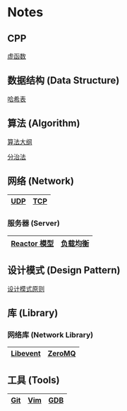 # Notes

## CPP

[虚函数](https://github.com/hujingbo98/notes/blob/master/cpp/virtualFunction.md)

## 数据结构 (Data Structure)

[哈希表](https://github.com/hujingbo98/notes/blob/master/datastruct/hashTable.md)

## 算法 (Algorithm)

[算法大纲](https://github.com/hujingbo98/notes/blob/master/document/algorithm.md)

[分治法](https://github.com/hujingbo98/notes/blob/master/algorithm/algorithm/divideAndConquer.md)

## 网络 (Network)

[UDP](https://github.com/hujingbo98/notes/blob/master/network/udp.md)|[TCP](https://github.com/hujingbo98/notes/blob/master/network/tcp.md)
:-:|:-:

### 服务器 (Server)

[Reactor 模型](https://github.com/hujingbo98/notes/blob/master/network/server/reactor.md)|[负载均衡](https://github.com/hujingbo98/notes/blob/master/network/server/serverLoadBalancing.md)
:-:|:-:

## 设计模式 (Design Pattern)

[设计模式原则](https://github.com/hujingbo98/notes/blob/master/designPattern/designPattern.md)

## 库 (Library)

### 网络库 (Network Library)

[Libevent](https://github.com/hujingbo98/notes/blob/master/library/libevent.md)|[ZeroMQ](https://github.com/hujingbo98/notes/blob/master/library/zmq.md)
:-:|:-:

## 工具 (Tools)

[Git](https://github.com/hujingbo98/notes/blob/master/tools/git.md)|[Vim](https://github.com/hujingbo98/notes/blob/master/tools/vim.md)|[GDB](https://github.com/hujingbo98/notes/blob/master/tools/gdb.md)
:-:|:-:|:-: